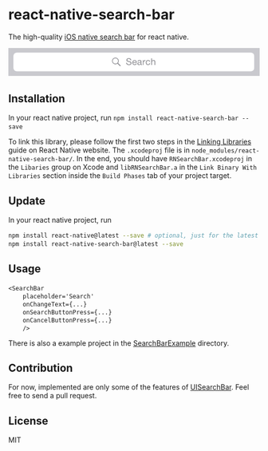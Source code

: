 # react-native-search-bar

The high-quality [iOS native search bar](https://developer.apple.com/library/ios/documentation/UserExperience/Conceptual/UIKitUICatalog/UISearchBar.html) for react native.

<img src="SearchBar.png"/>

## Installation

In your react native project, run `npm install react-native-search-bar --save`

To link this library, please follow the first two steps in the [Linking Libraries](http://facebook.github.io/react-native/docs/linking-libraries.html) guide on React Native website. The `.xcodeproj` file is in `node_modules/react-native-search-bar/`. In the end, you should have `RNSearchBar.xcodeproj` in the `Libaries` group on Xcode and `libRNSearchBar.a` in the `Link Binary With Libraries` section inside the `Build Phases` tab of your project target.

## Update

In your react native project, run

```Bash
npm install react-native@latest --save # optional, just for the latest react-native
npm install react-native-search-bar@latest --save
```

## Usage

```JSX
<SearchBar
	placeholder='Search'
	onChangeText={...}
	onSearchButtonPress={...}
	onCancelButtonPress={...}
	/>
```

There is also a example project in the [SearchBarExample](SearchBarExample) directory.

## Contribution

For now, implemented are only some of the features of [UISearchBar](https://developer.apple.com/library/ios/documentation/UIKit/Reference/UISearchBar_Class/).
Feel free to send a pull request.

## License

MIT
